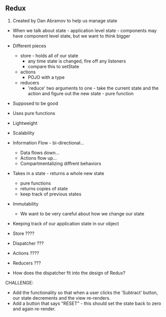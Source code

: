## Redux

1. Created by Dan Abramov to help us manage state
  + When we talk about state - application level state - components may have component level state, but we want to think bigger
  + Different pieces
    + store - holds all of our state
      + any time state is changed, fire off any listeners
      + compare this to setState
    + actions
      + POJO with a type
    + reducers
      + 'reduce' two arguments to one - take the current state and the action and figure out the new state - pure function



+ Supposed to be good
+ Uses pure functions
+ Lightweight
+ Scalability
+ Information Flow - bi-directional...
  + Data flows down...
  + Actions flow up...
  + Compartmentalizing diffrent behaviors
+ Takes in a state - returns a whole new state
  + pure functions
  + returns copies of state
  + keep track of previous states
+ Immutability
  + We want to be very careful about how we change our state
+ Keeping track of our application state in our object
+ Store ????
+ Dispatcher ???
+ Actions ????
+ Reducers ???

+ How does the dispatcher fit into the design of Redux?

CHALLENGE:

+ Add the functionality so that when a user clicks the 'Subtract' button, our state decrements and the view re-renders.
+ Add a button that says "RESET" - this should set the state back to zero and again re-render.
